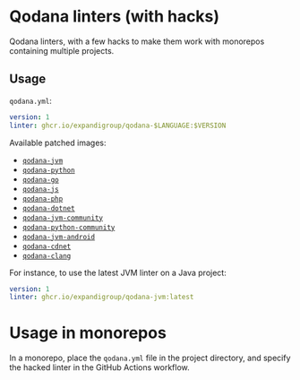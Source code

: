 # Qodana linters (with hacks)

Qodana linters, with a few hacks to make them work with monorepos containing multiple projects.

## Usage

`qodana.yml`:

```yaml
version: 1
linter: ghcr.io/expandigroup/qodana-$LANGUAGE:$VERSION
```

Available patched images:

- [`qodana-jvm`](https://github.com/expandigroup/qodana-hacks/pkgs/container/qodana-jvm)
- [`qodana-python`](https://github.com/expandigroup/qodana-hacks/pkgs/container/qodana-python)
- [`qodana-go`](https://github.com/expandigroup/qodana-hacks/pkgs/container/qodana-go)
- [`qodana-js`](https://github.com/expandigroup/qodana-hacks/pkgs/container/qodana-js)
- [`qodana-php`](https://github.com/expandigroup/qodana-hacks/pkgs/container/qodana-php)
- [`qodana-dotnet`](https://github.com/expandigroup/qodana-hacks/pkgs/container/qodana-dotnet)
- [`qodana-jvm-community`](https://github.com/expandigroup/qodana-hacks/pkgs/container/qodana-jvm-community)
- [`qodana-python-community`](https://github.com/expandigroup/qodana-hacks/pkgs/container/qodana-python-community)
- [`qodana-jvm-android`](https://github.com/expandigroup/qodana-hacks/pkgs/container/qodana-jvm-android)
- [`qodana-cdnet`](https://github.com/expandigroup/qodana-hacks/pkgs/container/qodana-cdnet)
- [`qodana-clang`](https://github.com/expandigroup/qodana-hacks/pkgs/container/qodana-clang)


For instance, to use the latest JVM linter on a Java project:

```yaml
version: 1
linter: ghcr.io/expandigroup/qodana-jvm:latest
```

# Usage in monorepos

In a monorepo, place the `qodana.yml` file in the project directory, and specify the hacked linter in the GitHub Actions
workflow.
